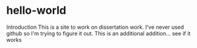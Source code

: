 # hello-world
Introduction
This is a site to work on dissertation work.
I've never used github so I'm trying to figure it out.
This is an additional addition... see if it works
